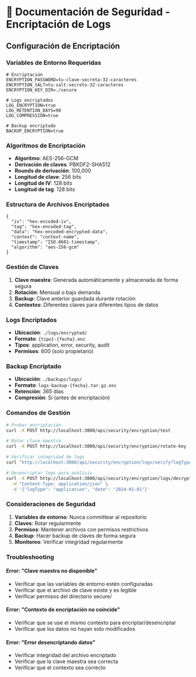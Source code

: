 # 🔐 Documentación de Seguridad - Encriptación de Logs

## Configuración de Encriptación

### Variables de Entorno Requeridas

```env
# Encriptación
ENCRYPTION_PASSWORD=tu-clave-secreta-32-caracteres
ENCRYPTION_SALT=tu-salt-secreto-32-caracteres
ENCRYPTION_KEY_DIR=./secure

# Logs encriptados
LOG_ENCRYPTION=true
LOG_RETENTION_DAYS=90
LOG_COMPRESSION=true

# Backup encriptado
BACKUP_ENCRYPTION=true
```

### Algoritmos de Encriptación

- **Algoritmo**: AES-256-GCM
- **Derivación de claves**: PBKDF2-SHA512
- **Rounds de derivación**: 100,000
- **Longitud de clave**: 256 bits
- **Longitud de IV**: 128 bits
- **Longitud de tag**: 128 bits

### Estructura de Archivos Encriptados

```
{
  "iv": "hex-encoded-iv",
  "tag": "hex-encoded-tag",
  "data": "hex-encoded-encrypted-data",
  "context": "context-name",
  "timestamp": "ISO-8601-timestamp",
  "algorithm": "aes-256-gcm"
}
```

### Gestión de Claves

1. **Clave maestra**: Generada automáticamente y almacenada de forma segura
2. **Rotación**: Mensual o bajo demanda
3. **Backup**: Clave anterior guardada durante rotación
4. **Contextos**: Diferentes claves para diferentes tipos de datos

### Logs Encriptados

- **Ubicación**: `./logs/encrypted/`
- **Formato**: `{tipo}-{fecha}.enc`
- **Tipos**: application, error, security, audit
- **Permisos**: 600 (solo propietario)

### Backup Encriptado

- **Ubicación**: `./backups/logs/`
- **Formato**: `logs-backup-{fecha}.tar.gz.enc`
- **Retención**: 365 días
- **Compresión**: Sí (antes de encriptación)

### Comandos de Gestión

```bash
# Probar encriptación
curl -X POST http://localhost:3000/api/security/encryption/test

# Rotar clave maestra
curl -X POST http://localhost:3000/api/security/encryption/rotate-key

# Verificar integridad de logs
curl "http://localhost:3000/api/security/encryption/logs/verify?logType=application"

# Desencriptar logs para análisis
curl -X POST http://localhost:3000/api/security/encryption/logs/decrypt \
  -H "Content-Type: application/json" \
  -d '{"logType": "application", "date": "2024-01-01"}'
```

### Consideraciones de Seguridad

1. **Variables de entorno**: Nunca committear al repositorio
2. **Claves**: Rotar regularmente
3. **Permisos**: Mantener archivos con permisos restrictivos
4. **Backup**: Hacer backup de claves de forma segura
5. **Monitoreo**: Verificar integridad regularmente

### Troubleshooting

#### Error: "Clave maestra no disponible"
- Verificar que las variables de entorno estén configuradas
- Verificar que el archivo de clave existe y es legible
- Verificar permisos del directorio secure/

#### Error: "Contexto de encriptación no coincide"
- Verificar que se use el mismo contexto para encriptar/desencriptar
- Verificar que los datos no hayan sido modificados

#### Error: "Error desencriptando datos"
- Verificar integridad del archivo encriptado
- Verificar que la clave maestra sea correcta
- Verificar que el contexto sea correcto
